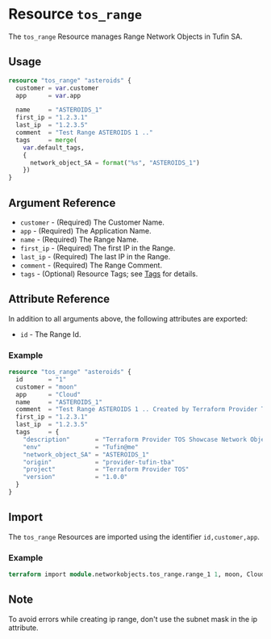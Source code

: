 # Resource `tos_range`

The `tos_range` Resource manages Range Network Objects in Tufin SA.

## Usage

```terraform
resource "tos_range" "asteroids" {
  customer = var.customer
  app      = var.app

  name     = "ASTEROIDS_1"
  first_ip = "1.2.3.1"
  last_ip  = "1.2.3.5"
  comment  = "Test Range ASTEROIDS 1 .."
  tags     = merge(
    var.default_tags,
    {
      network_object_SA = format("%s", "ASTEROIDS_1")
    })
}
```

## Argument Reference

* `customer` - (Required) The Customer Name.
* `app` - (Required) The Application Name.
* `name` - (Required) The Range Name.
* `first_ip` - (Required) The first IP in the Range.
* `last_ip` - (Required) The last IP in the Range.
* `comment` - (Required) The Range Comment.
* `tags` - (Optional) Resource Tags; see [Tags](tag.md) for details.

## Attribute Reference

In addition to all arguments above, the following attributes are exported:

* `id` - The Range Id.

### Example

```terraform
resource "tos_range" "asteroids" {
  id       = "1"
  customer = "moon"
  app      = "Cloud"
  name     = "ASTEROIDS_1"
  comment  = "Test Range ASTEROIDS 1 .. Created by Terraform Provider TOS"
  first_ip = "1.2.3.1"
  last_ip  = "1.2.3.5"
  tags     = {
    "description"       = "Terraform Provider TOS Showcase Network Objects"
    "env"               = "Tufin@me"
    "network_object_SA" = "ASTEROIDS_1"
    "origin"            = "provider-tufin-tba"
    "project"           = "Terraform Provider TOS"
    "version"           = "1.0.0"
  }
}
```

## Import

The `tos_range` Resources are imported using the identifier `id,customer,app`.

### Example

```terraform
terraform import module.networkobjects.tos_range.range_1 1, moon, Cloud
```

## Note

To avoid errors while creating ip range, don't use the subnet mask in the ip attribute. 